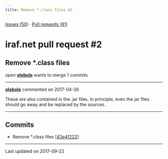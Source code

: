 ```yaml
---
title: Remove *.class files #2
---
```


[Issues (50)](https://iraf-community.github.io/iraf-v216/issues) · [Pull requests (81)](https://iraf-community.github.io/iraf-v216/issues/pulls)

# iraf.net pull request #2
## Remove *.class files
*open* **[olebole](https://github.com/olebole)** wants to merge 1 commits

- - - -

**[olebole](https://github.com/olebole)** commented on 2017-04-26

These are also contained in the .jar files. In principle, even the jar files should go away and be replaced by the sources.
- - - -

## Commits

* Remove *.class files [[43e4f222](https://github.com/iraf-community/iraf/commit/43e4f222a6e03a57cc585c4d78cfaf1edfe0d216)]

- - - -

Last updated on 2017-09-22
